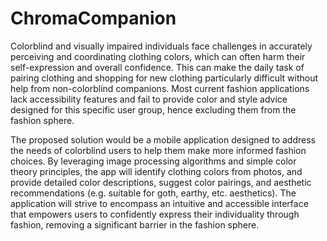 # ChromaCompanion

Colorblind and visually impaired individuals face challenges in accurately perceiving and coordinating clothing colors, which can often harm their self-expression and overall confidence. This can make the daily task of pairing clothing and shopping for new clothing particularly difficult without help from non-colorblind companions. Most current fashion applications lack accessibility features and fail to provide color and style advice designed for this specific user group, hence excluding them from the fashion sphere. 

The proposed solution would be a mobile application designed to address the needs of colorblind users to help them make more informed fashion choices. By leveraging image processing algorithms and simple color theory principles, the app will identify clothing colors from photos, and provide detailed color descriptions, suggest color pairings, and aesthetic recommendations (e.g. suitable for goth, earthy, etc. aesthetics). The application will strive to encompass an intuitive and accessible interface that empowers users to confidently express their individuality through fashion, removing a significant barrier in the fashion sphere.

